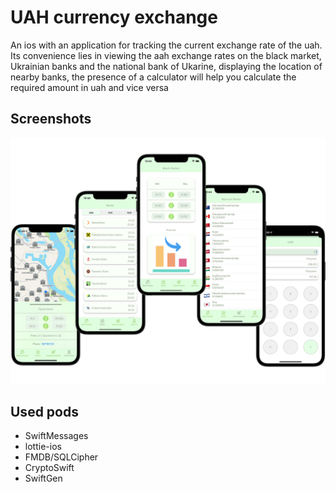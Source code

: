 
# UAH currency exchange

An ios with an application for tracking the current exchange rate of the uah. Its convenience lies in viewing the aah exchange rates on the black market, Ukrainian banks and the national bank of Ukarine, 
displaying the location of nearby banks, the presence of a calculator will help you calculate the required amount in uah and vice versa
## Screenshots

![](Screenshots.png)
## Used pods

- SwiftMessages
- lottie-ios
- FMDB/SQLCipher
- CryptoSwift
- SwiftGen
